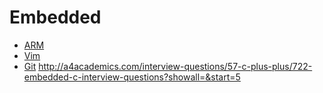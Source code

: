 # Embedded #
* [ARM](/arm.md)
* [Vim](/vim.md)
* [Git](/git.md)
http://a4academics.com/interview-questions/57-c-plus-plus/722-embedded-c-interview-questions?showall=&start=5
